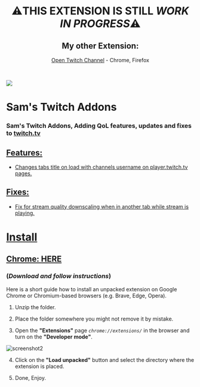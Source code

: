<div align="center">
  <h1>⚠️THIS EXTENSION IS STILL <em>WORK IN PROGRESS</em>⚠️</h1>
  <h2>My other Extension:</h2>
  <p><a href="https://github.com/yungsamd17/Open-Twitch-Channel">Open Twitch Channel</a> - Chrome, Firefox</p>
</div>
<br>

<p align="left">
  <img src="https://github.com/yungsamd17/Twitch-Addons/assets/64147848/afab1132-44ec-48ca-a057-fa3710c2a542">
</p>
  
# Sam's Twitch Addons
### Sam's Twitch Addons, Adding QoL features, updates and fixes to <a href="https://twitch.tv">twitch.tv
## Features:
- Changes tabs title on load with channels username on player.twitch.tv pages.
## Fixes:
- Fix for stream quality downscaling when in another tab while stream is playing.

# Install
## Chrome: [**HERE**](https://github.com/yungsamd17/Open-Twitch-Channel/releases/latest)

### (*Download and follow instructions*)
Here is a short guide how to install an unpacked extension on Google Chrome or Chromium-based browsers (e.g. Brave, Edge, Opera).

1. Unzip the folder.

2. Place the folder somewhere you might not remove it by mistake.

3. Open the **"Extensions"** page *`chrome://extensions/`* in the browser and turn on the **"Developer mode"**.

![screenshot2](https://user-images.githubusercontent.com/64147848/228734049-1e16ee90-804b-4412-bd86-c799dda84d77.png)

4. Click on the **"Load unpacked"** button and select the directory where the extension is placed.

5. Done, Enjoy.
